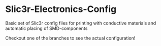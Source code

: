 # Slic3r-Electronics-Config
Basic set of Slic3r config files for printing with conductive materials and automatic placing of SMD-components

Checkout one of the branches to see the actual configuration!
